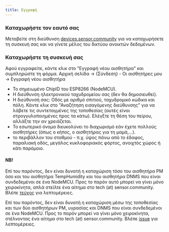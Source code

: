 ```yaml
---
title: Εγγραφή
---
```


### Καταχωρήστε τον εαυτό σας

Μεταβείτε στη διεύθυνση [devices.sensor.community](https://devices.sensor.community) για να καταχωρήσετε τη συσκευή σας και να γίνετε μέλος του δικτύου ανοικτών δεδομένων.


### Καταχωρήστε τη συσκευή σας
Αφού εγγραφείτε, κάντε κλικ στο "Εγγραφή νέου αισθητήρα" και συμπληρώστε τη φόρμα.
Αρχική σελίδα -> (Σύνδεση) - Οι αισθητήρες μου -> Εγγραφή νέου αισθητήρα

* Το σημειωμένο ChipID του ESP8266 (NodeMCU).
* Η διεύθυνση ηλεκτρονικού ταχυδρομείου σας (δεν θα δημοσιευθεί).
* Η διεύθυνσή σας: Οδός με αριθμό σπιτιού, ταχυδρομικό κώδικα και πόλη. Κάντε κλικ στο "Αναζήτηση εισαγόμενης διεύθυνσης" για να λάβετε τις συντεταγμένες της τοποθεσίας (αυτές είναι στρογγυλοποιημένες προς τα κάτω). Ελέγξτε τη θέση του πείρου, αλλάξτε την αν χρειάζεται.
* Το εσωτερικό όνομα διευκολύνει το διαχωρισμό εάν έχετε πολλούς αισθητήρες (όπως ο κήπος, ο αισθητήρας για τη μαμά,...).
* το περιβάλλον του σταθμού - π.χ. ύψος πάνω από το έδαφος, παραλιακή οδός, μεγάλος κυκλοφοριακός φόρτος, ανοιχτός χώρος ή κάτι παρόμοιο.

#### NB!
Επί του παρόντος, δεν είναι δυνατή η καταχώριση τόσο του αισθητήρα PM όσο και του αισθητήρα TempHumidity και του αισθητήρα DNMS που είναι συνδεδεμένοι σε ένα NodeMCU.
Προς το παρόν αυτό μπορεί να γίνει μόνο χειροκίνητα, απλά στείλτε ένα αίτημα στο tech (at) sensor.community.
Βλέπε [τεύχος](https://github.com/opendata-stuttgart/sensor.community/issues/117) για λεπτομέρειες.

Επί του παρόντος, δεν είναι δυνατή η καταχώριση μέσω της τοποθεσίας και των δύο αισθητήρων PM, υγρασίας και DNMS που είναι συνδεδεμένοι σε ένα NodeMCU.
Προς το παρόν μπορεί να γίνει μόνο χειροκίνητα, στέλνοντας ένα αίτημα στο tech (at) sensor.community.
Βλέπε [issue](https://github.com/opendata-stuttgart/sensor.community/issues/117
) για λεπτομέρειες.
